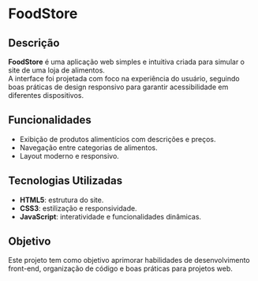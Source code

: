 # FoodStore  

## Descrição  
**FoodStore** é uma aplicação web simples e intuitiva criada para simular o site de uma loja de alimentos.  
A interface foi projetada com foco na experiência do usuário, seguindo boas práticas de design responsivo para garantir acessibilidade em diferentes dispositivos.  

## Funcionalidades  
- Exibição de produtos alimentícios com descrições e preços.  
- Navegação entre categorias de alimentos.  
- Layout moderno e responsivo.  

## Tecnologias Utilizadas  
- **HTML5**: estrutura do site.  
- **CSS3**: estilização e responsividade.  
- **JavaScript**: interatividade e funcionalidades dinâmicas.  

## Objetivo  
Este projeto tem como objetivo aprimorar habilidades de desenvolvimento front-end, organização de código e boas práticas para projetos web.  
